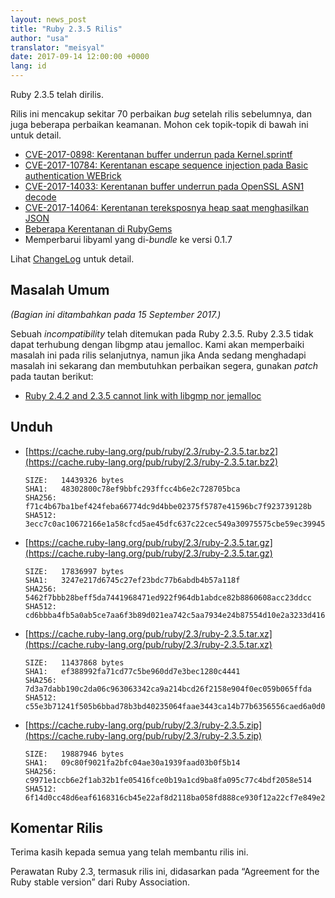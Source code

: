 ```yaml
---
layout: news_post
title: "Ruby 2.3.5 Rilis"
author: "usa"
translator: "meisyal"
date: 2017-09-14 12:00:00 +0000
lang: id
---
```


Ruby 2.3.5 telah dirilis.

Rilis ini mencakup sekitar 70 perbaikan *bug* setelah rilis sebelumnya, dan juga beberapa perbaikan keamanan.
Mohon cek topik-topik di bawah ini untuk detail.

* [CVE-2017-0898: Kerentanan buffer underrun pada Kernel.sprintf](/id/news/2017/09/14/sprintf-buffer-underrun-cve-2017-0898/)
* [CVE-2017-10784: Kerentanan escape sequence injection pada Basic authentication WEBrick](/id/news/2017/09/14/webrick-basic-auth-escape-sequence-injection-cve-2017-10784/)
* [CVE-2017-14033: Kerentanan buffer underrun pada OpenSSL ASN1 decode](/id/news/2017/09/14/openssl-asn1-buffer-underrun-cve-2017-14033/)
* [CVE-2017-14064: Kerentanan tereksposnya heap saat menghasilkan JSON](/id/news/2017/09/14/json-heap-exposure-cve-2017-14064/)
* [Beberapa Kerentanan di RubyGems](/id/news/2017/08/29/multiple-vulnerabilities-in-rubygems/)
* Memperbarui libyaml yang di-*bundle* ke versi 0.1.7

Lihat [ChangeLog](https://svn.ruby-lang.org/repos/ruby/tags/v2_3_5/ChangeLog) untuk detail.

## Masalah Umum

_(Bagian ini ditambahkan pada 15 September 2017.)_

Sebuah *incompatibility* telah ditemukan pada Ruby 2.3.5.
Ruby 2.3.5 tidak dapat terhubung dengan libgmp atau jemalloc.
Kami akan memperbaiki masalah ini pada rilis selanjutnya, namun jika Anda sedang menghadapi masalah ini sekarang dan membutuhkan perbaikan segera, gunakan *patch* pada tautan berikut:

* [Ruby 2.4.2 and 2.3.5 cannot link with libgmp nor jemalloc](https://bugs.ruby-lang.org/issues/13899)

## Unduh

* [https://cache.ruby-lang.org/pub/ruby/2.3/ruby-2.3.5.tar.bz2](https://cache.ruby-lang.org/pub/ruby/2.3/ruby-2.3.5.tar.bz2)

      SIZE:   14439326 bytes
      SHA1:   48302800c78ef9bbfc293ffcc4b6e2c728705bca
      SHA256: f71c4b67ba1bef424feba66774dc9d4bbe02375f5787e41596bc7f923739128b
      SHA512: 3ecc7c0ac10672166e1a58cfcd5ae45dfc637c22cec549a30975575cbe59ec39945d806e47661f45071962ef9404566007a982aedccb7d4241b4459cb88507df

* [https://cache.ruby-lang.org/pub/ruby/2.3/ruby-2.3.5.tar.gz](https://cache.ruby-lang.org/pub/ruby/2.3/ruby-2.3.5.tar.gz)

      SIZE:   17836997 bytes
      SHA1:   3247e217d6745c27ef23bdc77b6abdb4b57a118f
      SHA256: 5462f7bbb28beff5da7441968471ed922f964db1abdce82b8860608acc23ddcc
      SHA512: cd6bbba4fb5a0ab5ce7aa6f3b89d021ea742c5aa7934e24b87554d10e2a3233d416051c11aee90f3d8714d168db523a7bf56ef4dafdd256fc8595169c2db496a

* [https://cache.ruby-lang.org/pub/ruby/2.3/ruby-2.3.5.tar.xz](https://cache.ruby-lang.org/pub/ruby/2.3/ruby-2.3.5.tar.xz)

      SIZE:   11437868 bytes
      SHA1:   ef388992fa71cd77c5be960dd7e3bec1280c4441
      SHA256: 7d3a7dabb190c2da06c963063342ca9a214bcd26f2158e904f0ec059b065ffda
      SHA512: c55e3b71241f505b6bbad78b3bd40235064faae3443ca14b77b6356556caed6a0d055dc2e2cd7ebdb5290ab908e06d2b7d68f72469af5017eda4b29664b0d889

* [https://cache.ruby-lang.org/pub/ruby/2.3/ruby-2.3.5.zip](https://cache.ruby-lang.org/pub/ruby/2.3/ruby-2.3.5.zip)

      SIZE:   19887946 bytes
      SHA1:   09c80f9021fa2bfc04ae30a1939faad03b0f5b14
      SHA256: c9971e1ccb6e2f1ab32b1fe05416fce0b19a1cd9ba8fa095c77c4bdf2058e514
      SHA512: 6f14d0cc48d6eaf6168316cb45e22af8d2118ba058fd888ce930f12a22cf7e849e2e185cc7c516fe980f30ee9a942accf9d9e2d4b8a2e79c97b87d4bab704495

## Komentar Rilis

Terima kasih kepada semua yang telah membantu rilis ini.

Perawatan Ruby 2.3, termasuk rilis ini, didasarkan pada “Agreement for the Ruby stable version” dari Ruby Association.
